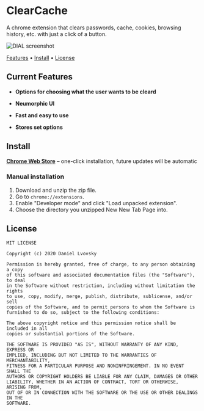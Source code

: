 # ClearCache

A chrome extension that clears passwords, cache, cookies, browsing history, etc. with just a click of a button.

![DIAL screenshot](https://lh3.googleusercontent.com/GDDdGuTTAKcjhrWWaEiwKMIqbETmN_Fb6BmjgQanUlOlGAzBrahhKP8d-ko12jPK0Gxix7DGQw=w640-h400-e365-rj-sc0x00ffffff)   

[Features](#features) • [Install](#install) • [License](#license)

## Current Features

+ **Options for choosing what the user wants to be cleard**

+ **Neumorphic UI**

+ **Fast and easy to use**

+ **Stores set options**


## Install

[**Chrome Web Store**](https://chrome.google.com/webstore/detail/clear-cache/appfmjhoobioppbehccakejenccnlfbi) – one-click installation, future updates will be automatic



### Manual installation

1. Download and unzip the zip file.
2. Go to `chrome://extensions`.
3. Enable "Developer mode" and click "Load unpacked extension".
4. Choose the directory you unzipped New New Tab Page into.

## License

```
MIT LICENSE

Copyright (c) 2020 Daniel Lvovsky

Permission is hereby granted, free of charge, to any person obtaining a copy
of this software and associated documentation files (the "Software"), to deal
in the Software without restriction, including without limitation the rights
to use, copy, modify, merge, publish, distribute, sublicense, and/or sell
copies of the Software, and to permit persons to whom the Software is
furnished to do so, subject to the following conditions:

The above copyright notice and this permission notice shall be included in all
copies or substantial portions of the Software.

THE SOFTWARE IS PROVIDED "AS IS", WITHOUT WARRANTY OF ANY KIND, EXPRESS OR
IMPLIED, INCLUDING BUT NOT LIMITED TO THE WARRANTIES OF MERCHANTABILITY,
FITNESS FOR A PARTICULAR PURPOSE AND NONINFRINGEMENT. IN NO EVENT SHALL THE
AUTHORS OR COPYRIGHT HOLDERS BE LIABLE FOR ANY CLAIM, DAMAGES OR OTHER
LIABILITY, WHETHER IN AN ACTION OF CONTRACT, TORT OR OTHERWISE, ARISING FROM,
OUT OF OR IN CONNECTION WITH THE SOFTWARE OR THE USE OR OTHER DEALINGS IN THE
SOFTWARE.

`````````````````````````````````````````````````````````````````````````````


